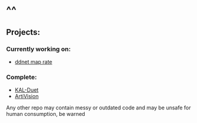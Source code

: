 # ^^

## Projects:
### Currently working on:
- [ddnet map rate](https://github.com/l-ouis/ddnet-map-rate)
### Complete:
- [KAL-Duet](https://github.com/l-ouis/KAL-Duet)
- [ArtiVision](https://github.com/l-ouis/ArtiVision)

Any other repo may contain messy or outdated code and may be unsafe for human consumption, be warned
